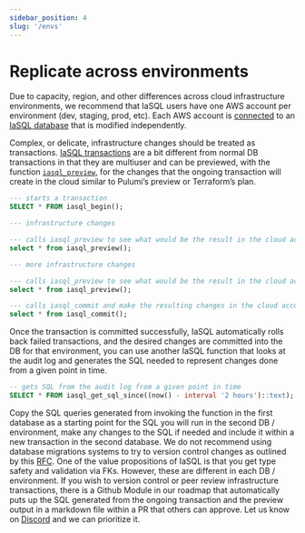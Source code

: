 ```yaml
---
sidebar_position: 4
slug: '/envs'
---
```


# Replicate across environments

Due to capacity, region, and other differences across cloud infrastructure environments, we recommend that IaSQL users have one AWS account per environment (dev, staging, prod, etc). Each AWS account is [connected](./aws.mdx) to an [IaSQL database](../concepts/db.md) that is modified independently.

Complex, or delicate, infrastructure changes should be treated as transactions. [IaSQL transactions](../concepts/transaction.md) are a bit different from normal DB transactions in that they are multiuser and can be previewed, with the function [`iasql_preview`](../modules/builtin/iasql_functions.md), for the changes that the ongoing transaction will create in the cloud similar to Pulumi’s preview or Terraform’s plan.

```sql
--- starts a transaction
SELECT * FROM iasql_begin();

--- infrastructure changes

--- calls iasql_preview to see what would be the result in the cloud account
select * from iasql_preview();

--- more infrastructure changes

--- calls iasql_preview to see what would be the result in the cloud account
select * from iasql_preview();

--- calls iasql_commit and make the resulting changes in the cloud account
select * from iasql_commit();
```

Once the transaction is committed successfully, IaSQL automatically rolls back failed transactions, and the desired changes are committed into the DB for that environment, you can use another IaSQL function that looks at the audit log and generates the SQL needed to represent changes done from a given point in time.

```sql
-- gets SQL from the audit log from a given point in time
SELECT * FROM iasql_get_sql_since((now() - interval '2 hours')::text);
```

Copy the SQL queries generated from invoking the function in the first database as a starting point for the SQL you will run in the second DB / environment, make any changes to the SQL if needed and include it within a new transaction in the second database. We do not recommend using database migrations systems to try to version control changes as outlined by this [RFC](https://github.com/iasql/iasql/blob/main/rfcs/006%20-%20Replicate%20changes%20between%20staging%20and%20prod%20RFC.md). One of the value propositions of IaSQL is that you get type safety and validation via FKs. However, these are different in each DB / environment. If you wish to version control or peer review infrastructure transactions, there is a Github Module in our roadmap that automatically puts up the SQL generated from the ongoing transaction and the preview output in a markdown file within a PR that others can approve. Let us know on [Discord](https://discord.iasql.com) and we can prioritize it.